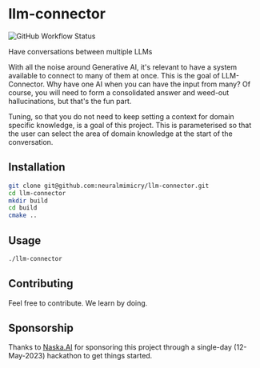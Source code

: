 # llm-connector

![GitHub Workflow Status](https://img.shields.io/github/workflow/status/neuralmimicry/llm-connector/LLM-Connector)

Have conversations between multiple LLMs

With all the noise around Generative AI, it's relevant to have a system available to connect to many of them at once. This is the goal of LLM-Connector.
Why have one AI when you can have the input from many? Of course, you will need to form a consolidated answer and weed-out hallucinations, but that's the fun part.

Tuning, so that you do not need to keep setting a context for domain specific knowledge, is a goal of this project. This is parameterised so that the user can select
the area of domain knowledge at the start of the conversation.

## Installation

```bash
git clone git@github.com:neuralmimicry/llm-connector.git
cd llm-connector
mkdir build
cd build
cmake ..
```

## Usage

```bash
./llm-connector
```

## Contributing
Feel free to contribute. We learn by doing.

## Sponsorship
Thanks to [Naska.AI](https://naska.ai) for sponsoring this project through a single-day (12-May-2023) hackathon to get things started.
